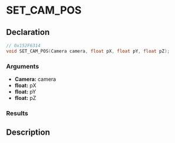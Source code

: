 # SET_CAM_POS

## Declaration
```cpp
// 0x152F6314
void SET_CAM_POS(Camera camera, float pX, float pY, float pZ);
```

### Arguments
- **Camera:** camera
- **float:** pX
- **float:** pY
- **float:** pZ

### Results

## Description
